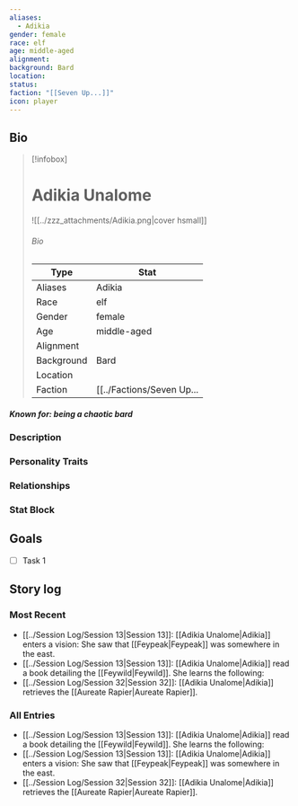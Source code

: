 ```yaml
---
aliases:
  - Adikia
gender: female
race: elf
age: middle-aged
alignment: 
background: Bard
location: 
status: 
faction: "[[Seven Up...]]"
icon: player
---
```

## Bio
> [!infobox]
> # Adikia Unalome
> ![[../zzz_attachments/Adikia.png|cover hsmall]]
> ###### Bio
> | Type | Stat |
> | ---- | ---- |
> | Aliases | Adikia|
> | Race| elf |
> | Gender| female|
> | Age | middle-aged|
> | Alignment|| 
> | Background| Bard|
> | Location|  |
> | Faction| [[../Factions/Seven Up...|Seven Up...]]| 
##### Known for: being a chaotic bard
### Description
### Personality Traits
### Relationships
### Stat Block
## Goals
- [ ] Task 1
## Story log
### Most Recent
- [[../Session Log/Session 13|Session 13]]: [[Adikia Unalome|Adikia]] enters a vision: She saw that [[Feypeak|Feypeak]] was somewhere in the east.
- [[../Session Log/Session 13|Session 13]]: [[Adikia Unalome|Adikia]] read a book detailing the [[Feywild|Feywild]]. She learns the following:
- [[../Session Log/Session 32|Session 32]]: [[Adikia Unalome|Adikia]] retrieves the [[Aureate Rapier|Aureate Rapier]].

### All Entries
- [[../Session Log/Session 13|Session 13]]: [[Adikia Unalome|Adikia]] read a book detailing the [[Feywild|Feywild]]. She learns the following:
- [[../Session Log/Session 13|Session 13]]: [[Adikia Unalome|Adikia]] enters a vision: She saw that [[Feypeak|Feypeak]] was somewhere in the east.
- [[../Session Log/Session 32|Session 32]]: [[Adikia Unalome|Adikia]] retrieves the [[Aureate Rapier|Aureate Rapier]].
